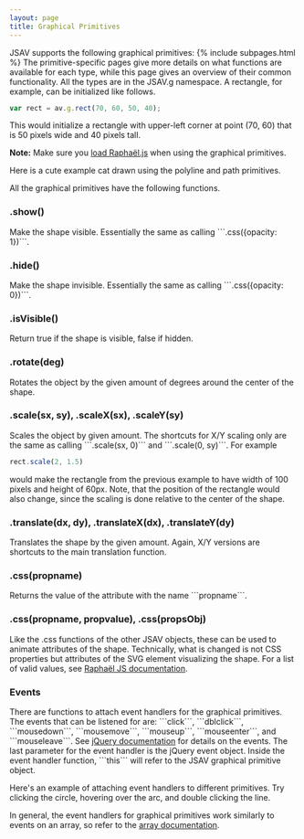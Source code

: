 ```yaml
---
layout: page
title: Graphical Primitives
---
```



JSAV supports the following graphical primitives:
  {% include subpages.html %}
The primitive-specific pages give more details on what functions are available for each type, while this page gives an
overview of their common functionality. All the types are in the JSAV.g namespace. A rectangle, for example, can be
initialized like follows.

```javascript
var rect = av.g.rect(70, 60, 50, 40);
```

This would initialize a rectangle with upper-left corner at point (70, 60) that
  is 50 pixels wide and 40 pixels tall.

**Note:** Make sure you [load Rapha&euml;l.js](../getstarted/) when using the graphical primitives.

Here is a cute example cat drawn using the polyline and path primitives.

<div id="graphPrimExample" class="jsavexample"></div>
<script>
(function() {
  var jsav = new JSAV("graphPrimExample"),
      opts = { "stroke": "saddlebrown", "stroke-width": 5};
  // left ear
  jsav.g.polyline([[145, 43], [153, 12], [165, 30]], opts);
  // right ear
  jsav.g.polyline([[185, 30], [197, 12], [205, 43]], opts);
  // tail
  jsav.g.path("M175 200 A100 100 0 0 0 270 250", opts);
  // and finally, the body and head; first the large circle
  jsav.g.path("M150 100 A70 70 0 1 0 200 100 A40 40 0 1 0 150 100Z", opts);
  jsav.displayInit();
}());
</script>

All the graphical primitives have the following functions.

<h3 class="apimethod">.show()</h3>
Make the shape visible. Essentially the same as calling ```.css({opacity: 1})```.

<h3 class="apimethod">.hide()</h3>
Make the shape invisible. Essentially the same as calling ```.css({opacity: 0})```.

<h3 class="apimethod">.isVisible()</h3>
Return true if the shape is visible, false if hidden.

<h3 class="apimethod">.rotate(deg)</h3>
Rotates the object by the given amount of degrees around the center of the shape.

<h3 class="apimethod">.scale(sx, sy), .scaleX(sx), .scaleY(sy)</h3>
Scales the object by given amount. The shortcuts for X/Y scaling only
  are the same as calling ```.scale(sx, 0)``` and ```.scale(0, sy)```. For example

```javascript
rect.scale(2, 1.5)
```

would make the rectangle from the previous example to have width of 100 pixels and height of 60px. Note, that the position of the rectangle would also change, since the scaling is done relative to the center of the shape.

<h3 class="apimethod">.translate(dx, dy), .translateX(dx), .translateY(dy)</h3>
Translates the shape by the given amount. Again, X/Y versions are shortcuts to
  the main translation function.

<h3 class="apimethod">.css(propname)</h3>
Returns the value of the attribute with the name ```propname```.

<h3 class="apimethod">.css(propname, propvalue), .css(propsObj)</h3>
Like the .css functions of the other JSAV objects, these can be used to animate
  attributes of the shape. Technically, what is changed is not CSS properties but
  attributes of the SVG element visualizing the shape. For a list of valid values,
  see <a href="http://raphaeljs.com/reference.html#Element.attr">Rapha&euml;l JS documentation</a>.

<h3 class="apimethod">Events</h3>
There are functions to attach event handlers for the graphical primitives. The events that can be listened for are:
```click```, ```dblclick```, ```mousedown```, ```mousemove```, ```mouseup```, ```mouseenter```, and
```mouseleave```. See <a href="http://api.jquery.com/category/events/">jQuery documentation</a> for details on
the events. The last parameter for the event handler is the jQuery event object. Inside the event
handler function, ```this``` will refer to the JSAV graphical primitive object.

Here's an example of attaching event handlers to different primitives. Try clicking the circle, hovering over the
arc, and double clicking the line.

<div id="graphPrimEvents" class="jsavexample"></div>
<script>
(function() {
  var jsav = new JSAV("graphPrimEvents"),
      circle = jsav.g.circle(70, 100, 50, {"stroke-width": 15}),
      line = jsav.g.line(450, 50, 500, 160, {stroke: "orange", "stroke-width": 15}),
      path = jsav.g.path("M275 80 A100 100 0 0 0 370 120", {stroke: "darkgreen", "stroke-width": 20});
  circle.click(function() { alert("Circle clicked!"); });
  line.dblclick(function() { alert("Line doubleclicked!"); });
  path.mouseenter({stroke: "darkred"}, path.css)
      .mouseleave({stroke: "darkgreen"}, path.css);
  jsav.displayInit();
}());
</script>

In general, the event handlers for graphical primitives work similarly to events on an array, so refer to the
[array documentation](../datastructures/array/).
